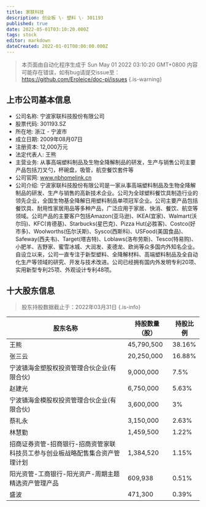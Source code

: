 ```yaml
---
title: 家联科技
description: 创业板 \- 塑料 \- 301193
published: true
date: 2022-05-01T03:10:20.000Z
tags: stock
editor: markdown
dateCreated: 2022-01-01T00:00:00.000Z
---
```


> 本页面由自动化程序生成于 Sun May 01 2022 03:10:20 GMT+0800
> 内容可能存在错误，如有bug请提交issue至：https://github.com/Eroleice/doc-pi/issues
{.is-warning}

## 上市公司基本信息
- 公司名称: 宁波家联科技股份有限公司
- 股票代码: 301193.SZ
- 所在地: 浙江 - 宁波市
- 成立日期: 2009年08月07日
- 注册资本: 12,000万元
- 法定代表人: 王熊
- 主营业务: 从事高端塑料制品及生物全降解制品的研发，生产与销售公司主要产品包括刀叉勺，杯碗盘，吸管，航空餐饮套件等
- 公司官网: www.nbhomelink.cn
- 公司介绍: 宁波家联科技股份有限公司是一家从事高端塑料制品及生物全降解制品的研发、生产与销售的高新技术企业。公司为全球塑料餐饮具制造行业的领先企业，全国生物基全降解日用塑料制品单项冠军企业。公司主要产品包括餐饮具、耐用性家居用品等多种产品，广泛应用于家居、快消、餐饮、航空等领域。公司产品的主要客户包括Amazon(亚马逊)、IKEA(宜家)、Walmart(沃尔玛)、KFC(肯德基)、Starbucks(星巴克)、Pizza Hut(必胜客)、Costco(好市多)、Woolworths(伍尔沃斯)、Sysco(西斯科)、USFood(美国食品)、Safeway(西夫韦)、Target(塔吉特)、Loblaws(洛布劳斯)、Tesco(特易购)、小肥羊、吉野家、蜜雪冰城、大润发、麦德龙、欧尚等众多国内外知名企业。自设立以来，公司一直专注于新型塑料、全降解材料、高端塑料制品及全自动化生产等领域的研究、开发与技术改进。公司已经拥有国内外发明专利20项、实用新型专利25项、外观设计专利48项。


## 十大股东信息
> 股东持股数据截止于：2022年03月31日
{.is-info}

| 股东名称 | 持股数量（股） | 持股比例 |
| --- | --- | --- |
| 王熊 | 45,790,500 | 38.16% |
| 张三云 | 20,250,000 | 16.88% |
| 宁波镇海金塑股权投资管理合伙企业(有限合伙) | 9,000,000 | 7.5% |
| 赵建光 | 6,750,000 | 5.63% |
| 宁波镇海金模股权投资管理合伙企业(有限合伙) | 3,600,000 | 3% |
| 蔡礼永 | 3,150,000 | 2.63% |
| 林慧勤 | 1,459,500 | 1.22% |
| 招商证券资管-招商银行-招商资管家联科技员工参与创业板战略配售集合资产管理计划 | 1,384,520 | 1.15% |
| 阳光资管-工商银行-阳光资产-周期主题精选资产管理产品 | 609,938 | 0.51% |
| 盛波 | 471,300 | 0.39% |




